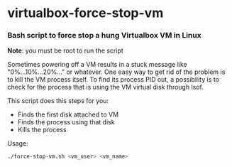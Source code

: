 # virtualbox-force-stop-vm

### Bash script to force stop a hung Virtualbox VM in Linux

**Note**: you must be root to run the script

Sometimes powering off a VM results in a stuck message like "0%...10%...20%..." or whatever.
One easy way to get rid of the problem is to kill the VM process itself. To find its process PID out, a possibility is to check for the process that is using the VM virtual disk through lsof.

This script does this steps for you:

* Finds the first disk attached to VM
* Finds the process using that disk
* Kills the process

Usage:
``` bash
./force-stop-vm.sh <vm_user> <vm_name>
```
